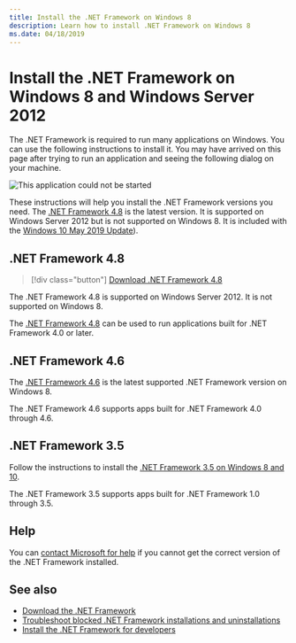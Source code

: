 ```yaml
---
title: Install the .NET Framework on Windows 8
description: Learn how to install .NET Framework on Windows 8
ms.date: 04/18/2019
---
```


# Install the .NET Framework on Windows 8 and Windows Server 2012

The .NET Framework is required to run many applications on Windows. You can use the following instructions to install it. You may have arrived on this page after trying to run an application and seeing the following dialog on your machine.

![This application could not be started](./media/this-application-could-not-be-started.png)

These instructions will help you install the .NET Framework versions you need. The [.NET Framework 4.8](https://github.com/Microsoft/dotnet/tree/master/releases/net48) is the latest version. It is supported on Windows Server 2012 but is not supported on Windows 8. It is included with the [Windows 10 May 2019 Update](https://support.microsoft.com/help/4028685/windows-10-get-the-update)).

## .NET Framework 4.8

> [!div class="button"]
> [Download .NET Framework 4.8](https://dotnet.microsoft.com/download/dotnet-framework/net48)

The .NET Framework 4.8 is supported on Windows Server 2012. It is not supported on Windows 8.

The [.NET Framework 4.8](https://github.com/Microsoft/dotnet/tree/master/releases/net48) can be used to run applications built for .NET Framework 4.0 or later.

## .NET Framework 4.6

The [.NET Framework 4.6](https://dotnet.microsoft.com/download/dotnet-framework/net46) is the latest supported .NET Framework version on Windows 8.

The .NET Framework 4.6 supports apps built for .NET Framework 4.0 through 4.6.

## .NET Framework 3.5

Follow the instructions to install the [.NET Framework 3.5 on Windows 8 and 10](dotnet-35-windows-10.md).

The .NET Framework 3.5 supports apps built for .NET Framework 1.0 through 3.5.

## Help

You can [contact Microsoft for help](mailto:dotnet-install-help@service.microsoft.com?subject=Install-Help) if you cannot get the correct version of the .NET Framework installed.

## See also

- [Download the .NET Framework](https://dotnet.microsoft.com/download)
- [Troubleshoot blocked .NET Framework installations and uninstallations](troubleshoot-blocked-installations-and-uninstallations.md)
- [Install the .NET Framework for developers](guide-for-developers.md)

